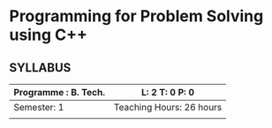 # Programming for Problem Solving using C++

## SYLLABUS

|Programme : B. Tech.| **L:** 2  **T:** 0  **P:** 0|
|--------------------|-----------------------------|
|Semester: 1|Teaching Hours: 26 hours|
||
